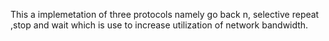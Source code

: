 This a implemetation of three protocols namely go back n, selective repeat ,stop and wait which is use to increase utilization of network bandwidth. 
